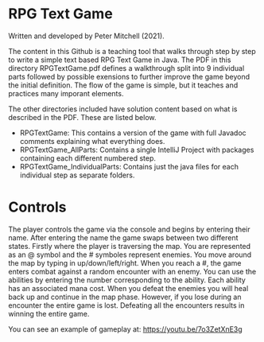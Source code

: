 # RPG Text Game

Written and developed by Peter Mitchell (2021).

The content in this Github is a teaching tool that walks through step by step to write a simple text based RPG Text Game in Java. The PDF in this directory RPGTextGame.pdf defines a walkthrough split into 9 individual parts followed by possible exensions to further improve the game beyond the initial definition. The flow of the game is simple, but it teaches and practices many imporant elements.

The other directories included have solution content based on what is described in the PDF. These are listed below.
* RPGTextGame: This contains a version of the game with full Javadoc comments explaining what everything does.
* RPGTextGame_AllParts: Contains a single IntelliJ Project with packages containing each different numbered step.
* RPGTextGame_IndividualParts: Contains just the java files for each individual step as separate folders.

# Controls

The player controls the game via the console and begins by entering their name. After entering the name the game swaps between two different states. Firstly where the player is traversing the map. You are represented as an \@ symbol and the \# symboles represent enemies. You move around the map by typing in up/down/left/right. When you reach a \#, the game enters combat against a random encounter with an enemy. You can use the abilities by entering the number corresponding to the ability. Each ability has an associated mana cost. When you defeat the enemies you will heal back up and continue in the map phase. However, if you lose during an encounter the entire game is lost. Defeating all the encounters results in winning the entire game.

You can see an example of gameplay at: <https://youtu.be/7o3ZetXnE3g>